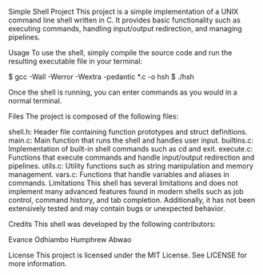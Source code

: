 Simple Shell Project
This project is a simple implementation of a UNIX command line shell written in C. It provides basic functionality such as executing commands, handling input/output redirection, and managing pipelines.

Usage
To use the shell, simply compile the source code and run the resulting executable file in your terminal:

$ gcc -Wall -Werror -Wextra -pedantic *.c -o hsh
$ ./hsh


Once the shell is running, you can enter commands as you would in a normal terminal.

Files
The project is composed of the following files:

shell.h: Header file containing function prototypes and struct definitions.
main.c: Main function that runs the shell and handles user input.
builtins.c: Implementation of built-in shell commands such as cd and exit.
execute.c: Functions that execute commands and handle input/output redirection and pipelines.
utils.c: Utility functions such as string manipulation and memory management.
vars.c: Functions that handle variables and aliases in commands.
Limitations
This shell has several limitations and does not implement many advanced features found in modern shells such as job control, command history, and tab completion. Additionally, it has not been extensively tested and may contain bugs or unexpected behavior.

Credits
This shell was developed by the following contributors:

Evance Odhiambo
Humphrew Abwao

License
This project is licensed under the MIT License. See LICENSE for more information.





